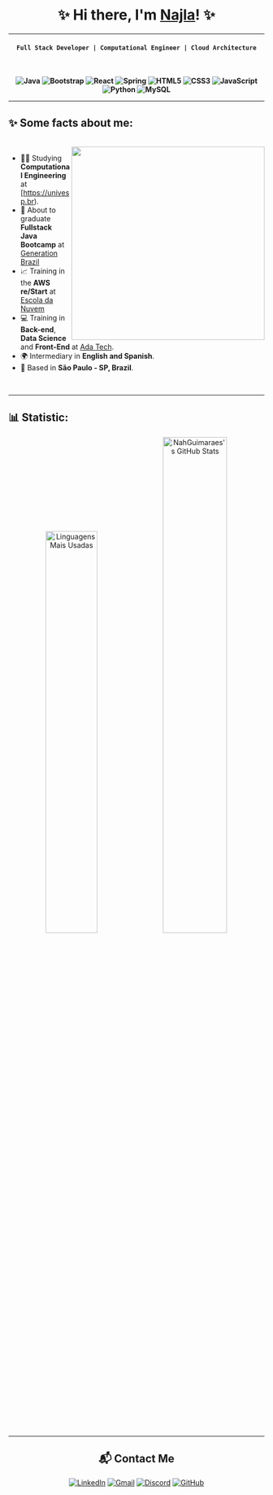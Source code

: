 
<!-- [![Typing SVG](https://readme-typing-svg.herokuapp.com/?color=00FFFF&size=35&center=true&vCenter=true&width=1000&lines=Hello,+my+name+is+Najla+Guimaraes;I'm+25+years+old;I'm+from+Brazil;I'm+a+full-stack+developer;Be+Welcome!+:%29)](https://git.io/typing-svg) -->
<div align=center>
 
# ✨ Hi there, I'm <a href="https://www.linkedin.com/in/najlaguimaraes/">Najla</a>! ✨

</div>


***********

<div align=center>
<b>

 #### `Full Stack Developer | Computational Engineer | Cloud Architecture`
<br>

![Java](https://img.shields.io/badge/java-%23ED8B00.svg?style=for-the-badge&logo=openjdk&logoColor=white)
![Bootstrap](https://img.shields.io/badge/-boostrap-0D1117?style=for-the-badge&logo=bootstrap&labelColor=0D1117)
![React](https://img.shields.io/badge/React-20232A?style=for-the-badge&logo=react&logoColor=61DAFB)
![Spring](https://img.shields.io/badge/spring-%236DB33F.svg?style=for-the-badge&logo=spring&logoColor=white)
![HTML5](https://img.shields.io/badge/HTML5-E34F26?style=for-the-badge&logo=html5&logoColor=white)
![CSS3](https://img.shields.io/badge/CSS3-1572B6?style=for-the-badge&logo=css3&logoColor=white)
![JavaScript](https://img.shields.io/badge/JavaScript-F7DF1E?style=for-the-badge&logo=javascript&logoColor=black)
![Python](https://img.shields.io/badge/python-3670A0?style=for-the-badge&logo=python&logoColor=ffdd54)
![MySQL](https://img.shields.io/badge/MySQL-00000F?style=for-the-badge&logo=mysql&logoColor=white)

</b>
</div>

***********
## ✨ Some facts about me:
<br>
<img align="right" width="380" src="https://i.pinimg.com/originals/19/b2/8c/19b28c8372aaec65623f7ee7332e74be.gif"/>

- 👩‍💻 Studying **Computational Engineering** at [https://univesp.br).
- 💼 About to graduate **Fullstack Java Bootcamp** at [Generation Brazil](https://brazil.generation.org/programas/new-pessoa-desenvolvedora-fullstack-java/)
- 📈 Training in the **AWS re/Start** at [Escola da Nuvem](https://escoladanuvem.org)
- 💻 Training in **Back-end**, **Data Science** and **Front-End** at [Ada Tech](https://ada.tech/oportunidades/santander-tech-mais).
- 🌍 Intermediary in **English and Spanish**.
- 📍 Based in **São Paulo - SP, Brazil**.
<br>

***********
##  📊 Statistic:  
<div align="center">
<img width="45%" 
       src="https://github-readme-stats.vercel.app/api/top-langs/?username=NahGuimaraes&layout=compact&bg_color=00000000&text_color=FF4BB4&title_color=FF4BB4&border_color=FFA4C7&card_width=200" 
       alt="Linguagens Mais Usadas" />

  <a href="https://awesome-github-stats.azurewebsites.net/user-stats/NahGuimaraes?cardType=github&theme=tokyonight&bg=00000000&text=FF4BB4&title=FF4BB4&ring=FFA4C7&border=FFA4C7">
    <img width="50%" alt="NahGuimaraes's GitHub Stats" 
         src="https://awesome-github-stats.azurewebsites.net/user-stats/NahGuimaraes?cardType=github&theme=tokyonight&bg=00000000&text=FF4BB4&title=FF4BB4&ring=FFA4C7&border=FFA4C7" />
  </a>
</p>


***********

## 📬 Contact Me
[![LinkedIn](https://img.shields.io/badge/LinkedIn-0077B5?style=for-the-badge&logo=linkedin&logoColor=white)](https://www.linkedin.com/in/najlaguimaraes/) 
[![Gmail](https://img.shields.io/badge/Gmail-333333?style=for-the-badge&logo=gmail&logoColor=red)](najlaguimaraes.sabino@gmail.com) 
[![Discord](https://img.shields.io/badge/Discord-7289DA?style=for-the-badge&logo=discord&logoColor=white)](https://discord.com/channels/@najlaguimaraes_66493/) 
[![GitHub](https://img.shields.io/badge/GitHub-100000?style=for-the-badge&logo=github&logoColor=white)](https://github.com/nahguimaraes)
